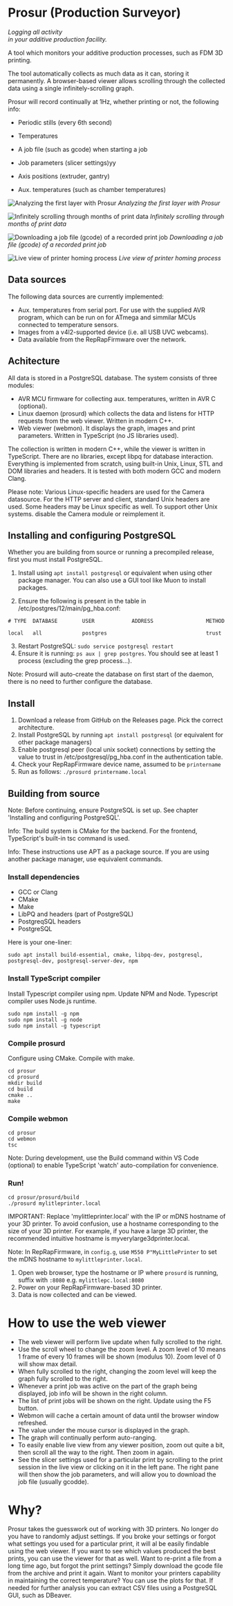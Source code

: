 # Prosur (Production Surveyor) 

*Logging all activity<br>
in your additive production facility.*

A tool which monitors your additive production processes, such as FDM 3D printing.

The tool automatically collects as much data as it can, storing it permanently. A browser-based viewer allows scrolling through the collected data using a single infinitely-scrolling graph. 

Prosur will record continually at 1Hz, whether printing or not, the following info:
- Periodic stills (every 6th second)
- Temperatures
- A job file (such as gcode) when starting a job
- Job parameters (slicer settings)yy

- Axis positions (extruder, gantry)
- Aux. temperatures (such as chamber temperatures)

![Analyzing the first layer with Prosur](https://media.githubusercontent.com/media/EDG5000/prosur/master/doc/prosur-demo-monitor-first-layer.gif)
*Analyzing the first layer with Prosur*

![Infinitely scrolling through months of print data](https://media.githubusercontent.com/media/EDG5000/prosur/master/doc/prosur-demo-infinite-scroll.gif)
*Infinitely scrolling through months of print data*

![Downloading a job file (gcode) of a recorded print job](https://media.githubusercontent.com/media/EDG5000/prosur/master/doc/prosur-demo-download-job.gif)
*Downloading a job file (gcode) of a recorded print job*

![Live view of printer homing process](https://media.githubusercontent.com/media/EDG5000/prosur/master/doc/prosur-demo-live-view.gif)
*Live view of printer homing process*

## Data sources

The following data sources are currently implemented:
- Aux. temperatures from serial port. For use with the supplied AVR program, which can be run on for ATmega and simmilar MCUs connected to temperature sensors.
- Images from a v4l2-supported device (i.e. all USB UVC webcams).
- Data available from the RepRapFirmware over the network.

## Achitecture

All data is stored in a PostgreSQL database. The system consists of three modules:
- AVR MCU firmware for collecting aux. temperatures, written in AVR C (optional).
- Linux daemon (prosurd) which collects the data and listens for HTTP requests from the web viewer. Written in modern C++.
- Web viewer (webmon). It displays the graph, images and print parameters. Written in TypeScript (no JS libraries used). 

The collection is written in modern C++, while the viewer is written in TypeScript. There are no libraries, except libpq for database interaction. Everything is implemented from scratch, using built-in Unix, Linux, STL and DOM libraries and headers. It is tested with both modern GCC and modern Clang.

Please note: Various Linux-specific headers are used for the Camera datasource. For the HTTP server and client, standard Unix headers are used. Some headers may be Linux specific as well. To support other Unix systems. disable the Camera module or reimplement it.

## Installing and configuring PostgreSQL

Whether you are building from source or running a precompiled release, first you must install PostgreSQL.

1. Install using `apt install postgresql` or equivalent when using other package manager. You can also use a GUI tool like Muon to install packages.

2. Ensure the following is present in the table in /etc/postgres/12/main/pg_hba.conf:
```
# TYPE  DATABASE        USER            ADDRESS                 METHOD

local   all             postgres                                trust
```
3. Restart PostgreSQL: `sudo service postgresql restart`
4. Ensure it is running: `ps aux | grep postgres`. You should see at least 1 process (excluding the grep process...).

Note: Prosurd will auto-create the database on first start of the daemon, there is no need to further configure the database.

## Install

1. Download a release from GitHub on the Releases page. Pick the correct architecture. 
2. Install PostgreSQL by running `apt install postgresql` (or equivalent for other package managers)
3. Enable postgresql peer (local unix socket) connections by setting the value to trust in /etc/postgresql/pg_hba.conf in the authentication table.
4. Check your RepRapFirmware device name, assumed to be `printername`
5. Run as follows:  `./prosurd printername.local`

## Building from source

Note: Before continuing, ensure PostgreSQL is set up. See chapter 'Installing and configuring PostgreSQL'.

Info: The build system is CMake for the backend. For the frontend, TypeScript's built-in tsc command is used.

Info: These instructions use APT as a package source. If you are using another package manager, use equivalent commands.

### Install dependencies

- GCC or Clang
- CMake
- Make
- LibPQ and headers (part of PostgreSQL)
- PostgreqSQL headers
- PostgreSQL

Here is your one-liner:

```
sudo apt install build-essential, cmake, libpq-dev, postgresql, postgresql-dev, postgresql-server-dev, npm
```
### Install TypeScript compiler

Install Typescript compiler using npm. Update NPM and Node. Typescript compiler uses Node.js runtime.
```
sudo npm install -g npm
sudo npm install -g node
sudo npm install -g typescript
```

### Compile prosurd

Configure using CMake. Compile with make.
```
cd prosur
cd prosurd
mkdir build
cd build
cmake ..
make
```

### Compile webmon
```
cd prosur
cd webmon
tsc
```
Note: During development, use the Build command within VS Code (optional) to enable TypeScript 'watch' auto-compilation for convenience.

### Run!
```
cd prosur/prosurd/build
./prosurd mylitleprinter.local
```

IMPORTANT: Replace 'mylittleprinter.local' with the IP or mDNS hostname of your 3D printer. To avoid confusion, use a hostname corresponding to the size of your 3D printer. For example, if you have a large 3D printer, the recommended intuitive hostname is myverylarge3dprinter.local.

Note: In RepRapFirmware, in `config.g`, use `M550 P"MyLittlePrinter` to set the mDNS hostname to `mylittleprinter.local`.

1. Open web browser, type the hostname or IP where `prosurd` is running, suffix with `:8080` e.g. `mylittlepc.local:8080`
2. Power on your RepRapFirmware-based 3D printer.
3. Data is now collected and can be viewed.

# How to use the web viewer

- The web viewer will perform live update when fully scrolled to the right.
- Use the scroll wheel to change the zoom level. A zoom level of 10 means 1 frame of every 10 frames will be shown (modulus 10). Zoom level of 0 will show max detail.
- When fully scrolled to the right, changing the zoom level will keep the graph fully scrolled to the right.
- Whenever a print job was active on the part of the graph being displayed, job info will be shown in the right column.
- The list of print jobs will be shown on the right. Update using the F5 button.
- Webmon will cache a certain amount of data until the browser window refreshed.
- The value under the mouse cursor is displayed in the graph.
- The graph will continually perform auto-ranging.
- To easily enable live view from any viewer position, zoom out quite a bit, then scroll all the way to the right. Then zoom in again.
- See the slicer settings used for a particular print by scrolling to the print session in the live view or clicking on it in the left pane. The right pane will then show the job parameters, and will allow you to download the job file (usually gcodde).

# Why?

Prosur takes the guesswork out of working with 3D printers. No longer do you have to randomly adjust settings. If you broke your settings or forgot what settings you used for a particular print, it will al be easily findable using the web viewer. If you want to see which values produced the best prints, you can use the viewer for that as well. Want to re-print a file from a long time ago, but forgot the print settings? Simply download the gcode file from the archive and print it again. Want to monitor your printers capability in maintaining the correct temperature? You can use the plots for that. If needed for further analysis you can extract CSV files using a PostgreSQL GUI, such as DBeaver.


